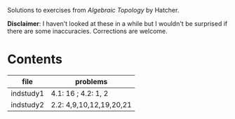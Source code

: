 Solutions to exercises from *Algebraic Topology* by Hatcher.

**Disclaimer**: I haven't looked at these in a while but I wouldn't be surprised if there are some inaccuracies. Corrections are welcome.


Contents
========

|file      | problems                |
|----------|-------------------------|
|indstudy1 | 4.1: 16 ; 4.2: 1, 2     |
|indstudy2 | 2.2: 4,9,10,12,19,20,21 |